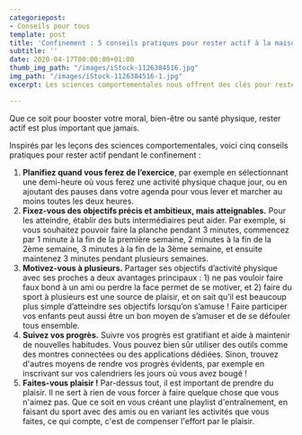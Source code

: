 ```yaml
---
categoriepost:
- Conseils pour tous
template: post
title: 'Confinement : 5 conseils pratiques pour rester actif à la maison'
subtitle: ''
date: 2020-04-17T00:00:00+01:00
thumb_img_path: "/images/iStock-1126384516.jpg"
img_path: "/images/iStock-1126384516-1.jpg"
excerpt: Les sciences comportementales nous offrent des clés pour rester actifs.

---
```

Que ce soit pour booster votre moral, bien-être ou santé physique, rester actif est plus important que jamais.

Inspirés par les leçons des sciences comportementales, voici cinq conseils pratiques pour rester actif pendant le confinement :

1. **Planifiez quand vous ferez de l’exercice**, par exemple en sélectionnant une demi-heure où vous ferez une activité physique chaque jour, ou en ajoutant des pauses dans votre agenda pour vous lever et marcher au moins toutes les deux heures.
2. **Fixez-vous des objectifs précis et ambitieux, mais atteignables.** Pour les atteindre, établir des buts intermédiaires peut aider. Par exemple, si vous souhaitez pouvoir faire la planche pendant 3 minutes, commencez par 1 minute à la fin de la première semaine, 2 minutes à la fin de la 2ème semaine, 3 minutes à la fin de la 3ème semaine, et ensuite maintenez 3 minutes pendant plusieurs semaines.
3. **Motivez-vous à plusieurs.** Partager ses objectifs d’activité physique avec ses proches a deux avantages principaux : 1) ne pas vouloir faire faux bond à un ami ou perdre la face permet de se motiver, et 2) faire du sport à plusieurs est une source de plaisir, et on sait qu’il est beaucoup plus simple d’atteindre ses objectifs lorsqu’on s’amuse ! Faire participer vos enfants peut aussi être un bon moyen de s’amuser et de se défouler tous ensemble.
4. **Suivez vos progrès.** Suivre vos progrès est gratifiant et aide à maintenir de nouvelles habitudes. Vous pouvez bien sûr utiliser des outils comme des montres connectées ou des applications dédiées. Sinon, trouvez d'autres moyens de rendre vos progrès évidents, par exemple en inscrivant sur vos calendriers les jours où vous avez bougé !
5. **Faites-vous plaisir !** Par-dessus tout, il est important de prendre du plaisir. Il ne sert à rien de vous forcer à faire quelque chose que vous n'aimez pas. Que ce soit en vous créant une playlist d'entraînement, en faisant du sport avec des amis ou en variant les activités que vous faites, ce qui compte, c'est de compenser l'effort par le plaisir.